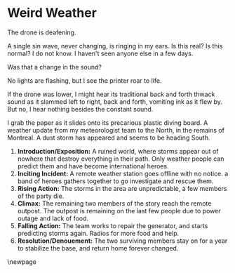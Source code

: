 # Weird Weather

The drone is deafening.

A single sin wave, never changing, is ringing in my ears. Is this real? Is this normal? I do not know. I haven't seen anyone else in a few days.

Was that a change in the sound? 

No lights are flashing, but I see the printer roar to life. 

If the drone was lower, I might hear its traditional back and forth thwack sound as it slammed left to right, back and forth, vomiting ink as it flew by. But no, I hear nothing besides the constant sound.

I grab the paper as it slides onto its precarious plastic diving board. A weather update from my meteorologist team to the North, in the remains of Montreal. A dust storm has appeared and seems to be heading South. 





1. **Introduction/Exposition:** A ruined world, where storms appear out of nowhere that destroy everything in their path. Only weather people can predict them and have become international heroes.
2. **Inciting Incident:** A remote weather station goes offline with no notice. a band of heroes gathers together to go investigate and rescue them.
3. **Rising Action:** The storms in the area are unpredictable, a few members of the party die.
4. **Climax:** The remaining two members of the story reach the remote outpost. The outpost is remaining on the last few people due to power outage and lack of food.
5. **Falling Action:** The team works to repair the generator, and starts predicting storms again. Radios for more food and help.
6. **Resolution/Denouement:** The two surviving members stay on for a year to stabilize the base, and return home forever changed.

\newpage

